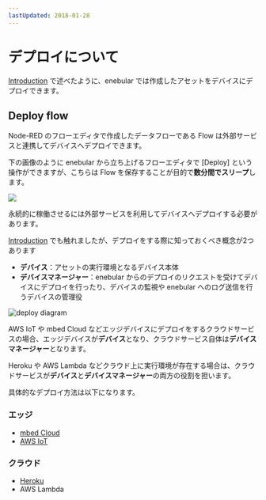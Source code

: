 ```yaml
---
lastUpdated: 2018-01-28
---
```


# デプロイについて

[Introduction](INDEX.md) で述べたように、enebular では作成したアセットをデバイスにデプロイできます。

## Deploy flow

Node-RED のフローエディタで作成したデータフローである Flow は外部サービスと連携してデバイスへデプロイできます。

下の画像のように enebular から立ち上げるフローエディタで [Deploy] という操作ができますが、こちらは Flow を保存することが目的で**数分間でスリープ**します。

![](https://i.gyazo.com/bfb9c0e25ad5e4a372a149336bdef8b8.png)

永続的に稼働させるには外部サービスを利用してデバイスへデプロイする必要があります。

[Introduction](INDEX.md) でも触れましたが、デプロイをする際に知っておくべき概念が2つあります

- **デバイス**：アセットの実行環境となるデバイス本体
- **デバイスマネージャー**：enebular からのデプロイのリクエストを受けてデバイスにデプロイを行ったり、デバイスの監視や enebular へのログ送信を行うデバイスの管理役

![deploy diagram](/_asset/images/Introduction/enebular-developers-deploy.png)

AWS IoT や mbed Cloud などエッジデバイスにデプロイをするクラウドサービスの場合、エッジデバイスが**デバイス**となり、クラウドサービス自体は**デバイスマネージャー**となります。

Heroku や AWS Lambda などクラウド上に実行環境が存在する場合は、クラウドサービスが**デバイス**と**デバイスマネージャー**の両方の役割を担います。

具体的なデプロイ方法は以下になります。

### エッジ

* [mbed Cloud](./DeployFlow/mbed/index.md)
* [AWS IoT](./DeployFlow/AWSIoT/index.md)

### クラウド

* [Heroku](./DeployFlow/Heroku/index.md)
* AWS Lambda